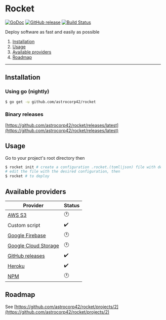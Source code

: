 # Rocket

[![GoDoc](https://godoc.org/github.com/astrocorp42/rocket?status.svg)](https://godoc.org/github.com/astrocorp42/rocket)
[![GitHub release](https://img.shields.io/github/release/astrocorp42/rocket.svg)](https://github.com/astrocorp42/rocket/releases/latest)
[![Build Status](https://travis-ci.org/astrocorp42/rocket.svg?branch=master)](https://travis-ci.org/astrocorp42/rocket)

Deploy software as fast and easily as possible

1. [Installation](#installation)
2. [Usage](#usage)
3. [Available providers](#available-providers)
4. [Roadmap](#roadmap)

-------------------


## Installation

### Using go (nightly)
```bash
$ go get -u github.com/astrocorp42/rocket
```

### Binary releases
[https://github.com/astrocorp42/rocket/releases/latest](https://github.com/astrocorp42/rocket/releases/latest)




## Usage

Go to your project's root directory then
```bash
$ rocket init # create a configuration .rocket.(toml|json) file with default configuration
# edit the file with the desired configuration, then
$ rocket # to deploy
```





## Available providers

| Provider              | Status |
| --------------------- | -------|
| [AWS S3](https://aws.amazon.com/s3) | :clock1: |
| Custom script | :heavy_check_mark: |
| [Google Firebase](https://firebase.google.com) | :clock1: |
| [Google Cloud Storage](https://cloud.google.com/storage) | :clock1: |
| [GitHub releases](https://help.github.com/categories/releases) | :heavy_check_mark: |
| [Heroku](https://www.heroku.com) | :heavy_check_mark: |
| [NPM](https://www.npmjs.com) | :clock1: |



## Roadmap

See [https://github.com/astrocorp42/rocket/projects/2](https://github.com/astrocorp42/rocket/projects/2)
